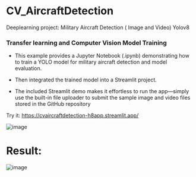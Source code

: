 # CV_AircraftDetection
Deeplearning project: Military Aircraft Detection ( Image and Video) Yolov8 
### Transfer learning and Computer Vision Model Training

- This example provides a Jupyter Notebook (.ipynb) demonstrating how to train a YOLO model for military aircraft detection and model evaluation.

- Then integrated the trained model into a Streamlit project. 

- The included Streamlit demo makes it effortless to run the app—simply use the built-in file uploader to submit the sample image and video files stored in the GitHub repository 
 
Try it: https://cvaircraftdetection-h8app.streamlit.app/


![image](https://github.com/user-attachments/assets/c127ac76-de55-4e84-9a74-de44b3fadde2)

# Result:
![image](https://github.com/user-attachments/assets/ba78938a-f112-4eb0-81a9-740356a4ee04)

